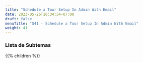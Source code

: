 ```yaml
---
title: "Schedule a Tour Setup In Admin With Email"
date: 2023-05-26T10:34:54-07:00
draft: false
menuTitle: "S41 - Schedule a Tour Setup In Admin With Email"
weight: 41
---
```


### Lista de Subtemas
{{% children  %}}

